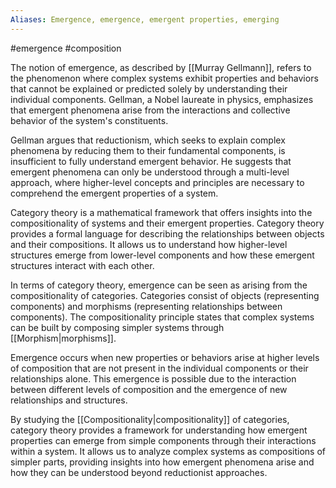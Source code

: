 ```yaml
---
Aliases: Emergence, emergence, emergent properties, emerging
---
```

#emergence #composition

The notion of emergence, as described by [[Murray Gellmann]], refers to the phenomenon where complex systems exhibit properties and behaviors that cannot be explained or predicted solely by understanding their individual components. Gellman, a Nobel laureate in physics, emphasizes that emergent phenomena arise from the interactions and collective behavior of the system's constituents.

Gellman argues that reductionism, which seeks to explain complex phenomena by reducing them to their fundamental components, is insufficient to fully understand emergent behavior. He suggests that emergent phenomena can only be understood through a multi-level approach, where higher-level concepts and principles are necessary to comprehend the emergent properties of a system.

Category theory is a mathematical framework that offers insights into the compositionality of systems and their emergent properties. Category theory provides a formal language for describing the relationships between objects and their compositions. It allows us to understand how higher-level structures emerge from lower-level components and how these emergent structures interact with each other.

In terms of category theory, emergence can be seen as arising from the compositionality of categories. Categories consist of objects (representing components) and morphisms (representing relationships between components). The compositionality principle states that complex systems can be built by composing simpler systems through [[Morphism|morphisms]].

Emergence occurs when new properties or behaviors arise at higher levels of composition that are not present in the individual components or their relationships alone. This emergence is possible due to the interaction between different levels of composition and the emergence of new relationships and structures.

By studying the [[Compositionality|compositionality]] of categories, category theory provides a framework for understanding how emergent properties can emerge from simple components through their interactions within a system. It allows us to analyze complex systems as compositions of simpler parts, providing insights into how emergent phenomena arise and how they can be understood beyond reductionist approaches.